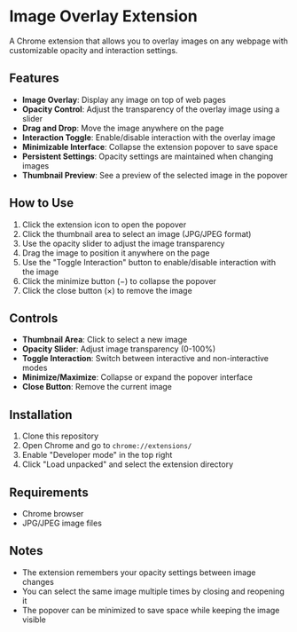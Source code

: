 # Image Overlay Extension

A Chrome extension that allows you to overlay images on any webpage with customizable opacity and interaction settings.

## Features

- **Image Overlay**: Display any image on top of web pages
- **Opacity Control**: Adjust the transparency of the overlay image using a slider
- **Drag and Drop**: Move the image anywhere on the page
- **Interaction Toggle**: Enable/disable interaction with the overlay image
- **Minimizable Interface**: Collapse the extension popover to save space
- **Persistent Settings**: Opacity settings are maintained when changing images
- **Thumbnail Preview**: See a preview of the selected image in the popover

## How to Use

1. Click the extension icon to open the popover
2. Click the thumbnail area to select an image (JPG/JPEG format)
3. Use the opacity slider to adjust the image transparency
4. Drag the image to position it anywhere on the page
5. Use the "Toggle Interaction" button to enable/disable interaction with the image
6. Click the minimize button (−) to collapse the popover
7. Click the close button (×) to remove the image

## Controls

- **Thumbnail Area**: Click to select a new image
- **Opacity Slider**: Adjust image transparency (0-100%)
- **Toggle Interaction**: Switch between interactive and non-interactive modes
- **Minimize/Maximize**: Collapse or expand the popover interface
- **Close Button**: Remove the current image

## Installation

1. Clone this repository
2. Open Chrome and go to `chrome://extensions/`
3. Enable "Developer mode" in the top right
4. Click "Load unpacked" and select the extension directory

## Requirements

- Chrome browser
- JPG/JPEG image files

## Notes

- The extension remembers your opacity settings between image changes
- You can select the same image multiple times by closing and reopening it
- The popover can be minimized to save space while keeping the image visible